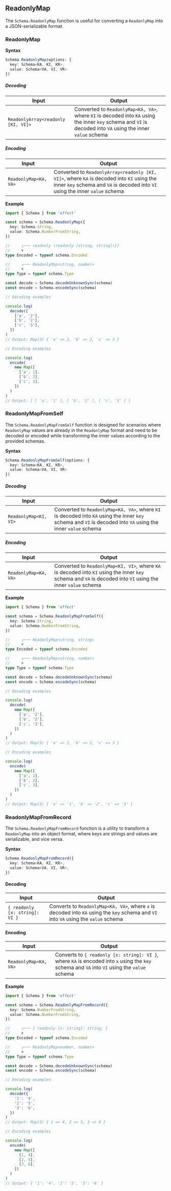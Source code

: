 ## ReadonlyMap

The `Schema.ReadonlyMap` function is useful for converting a `ReadonlyMap` into a JSON-serializable format.

### ReadonlyMap

**Syntax**

```ts showLineNumbers=false
Schema.ReadonlyMap(options: {
  key: Schema<KA, KI, KR>,
  value: Schema<VA, VI, VR>
})
```

##### Decoding

| Input                              | Output                                                                                                                                                        |
| ---------------------------------- | ------------------------------------------------------------------------------------------------------------------------------------------------------------- |
| `ReadonlyArray<readonly [KI, VI]>` | Converted to `ReadonlyMap<KA, VA>`, where `KI` is decoded into `KA` using the inner `key` schema and `VI` is decoded into `VA` using the inner `value` schema |

##### Encoding

| Input                 | Output                                                                                                                                                                     |
| --------------------- | -------------------------------------------------------------------------------------------------------------------------------------------------------------------------- |
| `ReadonlyMap<KA, VA>` | Converted to `ReadonlyArray<readonly [KI, VI]>`, where `KA` is decoded into `KI` using the inner `key` schema and `VA` is decoded into `VI` using the inner `value` schema |

**Example**

```ts twoslash
import { Schema } from 'effect'

const schema = Schema.ReadonlyMap({
  key: Schema.String,
  value: Schema.NumberFromString,
})

//     ┌─── readonly (readonly [string, string])[]
//     ▼
type Encoded = typeof schema.Encoded

//     ┌─── ReadonlyMap<string, number>
//     ▼
type Type = typeof schema.Type

const decode = Schema.decodeUnknownSync(schema)
const encode = Schema.encodeSync(schema)

// Decoding examples

console.log(
  decode([
    ['a', '2'],
    ['b', '2'],
    ['c', '3'],
  ])
)
// Output: Map(3) { 'a' => 2, 'b' => 2, 'c' => 3 }

// Encoding examples

console.log(
  encode(
    new Map([
      ['a', 1],
      ['b', 2],
      ['c', 3],
    ])
  )
)
// Output: [ [ 'a', '1' ], [ 'b', '2' ], [ 'c', '3' ] ]
```

### ReadonlyMapFromSelf

The `Schema.ReadonlyMapFromSelf` function is designed for scenarios where `ReadonlyMap` values are already in the `ReadonlyMap` format and need to be decoded or encoded while transforming the inner values according to the provided schemas.

**Syntax**

```ts showLineNumbers=false
Schema.ReadonlyMapFromSelf(options: {
  key: Schema<KA, KI, KR>,
  value: Schema<VA, VI, VR>
})
```

##### Decoding

| Input                 | Output                                                                                                                                                        |
| --------------------- | ------------------------------------------------------------------------------------------------------------------------------------------------------------- |
| `ReadonlyMap<KI, VI>` | Converted to `ReadonlyMap<KA, VA>`, where `KI` is decoded into `KA` using the inner `key` schema and `VI` is decoded into `VA` using the inner `value` schema |

##### Encoding

| Input                 | Output                                                                                                                                                        |
| --------------------- | ------------------------------------------------------------------------------------------------------------------------------------------------------------- |
| `ReadonlyMap<KA, VA>` | Converted to `ReadonlyMap<KI, VI>`, where `KA` is decoded into `KI` using the inner `key` schema and `VA` is decoded into `VI` using the inner `value` schema |

**Example**

```ts twoslash
import { Schema } from 'effect'

const schema = Schema.ReadonlyMapFromSelf({
  key: Schema.String,
  value: Schema.NumberFromString,
})

//     ┌─── ReadonlyMap<string, string>
//     ▼
type Encoded = typeof schema.Encoded

//     ┌─── ReadonlyMap<string, number>
//     ▼
type Type = typeof schema.Type

const decode = Schema.decodeUnknownSync(schema)
const encode = Schema.encodeSync(schema)

// Decoding examples

console.log(
  decode(
    new Map([
      ['a', '2'],
      ['b', '2'],
      ['c', '3'],
    ])
  )
)
// Output: Map(3) { 'a' => 2, 'b' => 2, 'c' => 3 }

// Encoding examples

console.log(
  encode(
    new Map([
      ['a', 1],
      ['b', 2],
      ['c', 3],
    ])
  )
)
// Output: Map(3) { 'a' => '1', 'b' => '2', 'c' => '3' }
```

### ReadonlyMapFromRecord

The `Schema.ReadonlyMapFromRecord` function is a utility to transform a `ReadonlyMap` into an object format, where keys are strings and values are serializable, and vice versa.

**Syntax**

```ts showLineNumbers=false
Schema.ReadonlyMapFromRecord({
  key: Schema<KA, KI, KR>,
  value: Schema<VA, VI, VR>,
})
```

#### Decoding

| Input                          | Output                                                                                                                               |
| ------------------------------ | ------------------------------------------------------------------------------------------------------------------------------------ |
| `{ readonly [x: string]: VI }` | Converts to `ReadonlyMap<KA, VA>`, where `x` is decoded into `KA` using the `key` schema and `VI` into `VA` using the `value` schema |

#### Encoding

| Input                 | Output                                                                                                                                        |
| --------------------- | --------------------------------------------------------------------------------------------------------------------------------------------- |
| `ReadonlyMap<KA, VA>` | Converts to `{ readonly [x: string]: VI }`, where `KA` is encoded into `x` using the `key` schema and `VA` into `VI` using the `value` schema |

**Example**

```ts twoslash
import { Schema } from 'effect'

const schema = Schema.ReadonlyMapFromRecord({
  key: Schema.NumberFromString,
  value: Schema.NumberFromString,
})

//     ┌─── { readonly [x: string]: string; }
//     ▼
type Encoded = typeof schema.Encoded

//     ┌─── ReadonlyMap<number, number>
//     ▼
type Type = typeof schema.Type

const decode = Schema.decodeUnknownSync(schema)
const encode = Schema.encodeSync(schema)

// Decoding examples

console.log(
  decode({
    '1': '4',
    '2': '5',
    '3': '6',
  })
)
// Output: Map(3) { 1 => 4, 2 => 5, 3 => 6 }

// Encoding examples

console.log(
  encode(
    new Map([
      [1, 4],
      [2, 5],
      [3, 6],
    ])
  )
)
// Output: { '1': '4', '2': '5', '3': '6' }
```
